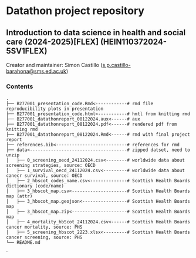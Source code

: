 # Datathon project repository
## Introduction to data science in health and social care (2024-2025)[FLEX] (HEIN110372024-5SV1FLEX)

Creator and maintainer: Simon Castillo (s.p.castillo-barahona@sms.ed.ac.uk)


### Contents
    .
    ├── B277001_presentation_code.Rmd<------------# rmd file reproducibility plots in presentation
    ├── B277001_presentation_code.html<-----------# hmtl from knitting rmd
    ├── B277001_datathonreport_08122024.aux<------# aux
    ├── B277001_datathonreport_08122024.pdf<------# rendered pdf from knitting rmd
    ├── B277001_datathonreport_08122024.Rmd<------# rmd with final project report
    ├── references.bib<---------------------------# references for rmd
    ├── data<-------------------------------------# zipped datset, need to unzip
    │   ├── 0_screening_oecd_24112024.csv<--------# worldwide data about screening strategies, source: OECD
    │   ├── 1_survival_oecd_24112024.csv<---------# worldwide data about canecr survival, source: OECD
    │   ├── 2_hbscot_codes_name.csv<--------------# Scottish Health Boards dictionary (code/name)
    │   ├── 3_hbscot_map.csv<---------------------# Scottish Health Boards map (attr) 
    │   ├── 3_hbscot_map.geojson<-----------------# Scottish Health Boards map 
    │   ├── 3_hbscot_map.zip<---------------------# Scottish Health Boards map 
    │   ├── 4_mortality_hbScot_24112024.csv<------# Scottish Health Boards cancer mortality, source: PHS 
    │   ├── 5_screening_hbscot_2223.xlsx<---------# Scottish Health Boards cancer screening, source: PHS
    └── README.md

`
